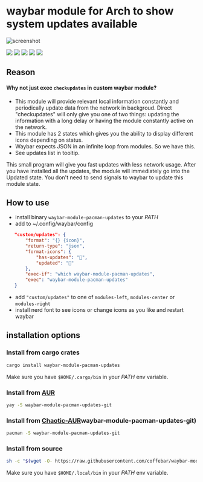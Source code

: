 # waybar module for Arch to show system updates available

![screenshot](/screenshot.png)

![](https://img.shields.io/aur/version/waybar-module-pacman-updates-git)
![](https://img.shields.io/crates/v/waybar-module-pacman-updates)
![](https://img.shields.io/aur/license/waybar-module-pacman-updates-git)
![](https://img.shields.io/crates/d/waybar-module-pacman-updates)
![](https://img.shields.io/github/issues-raw/coffebar/waybar-module-pacman-updates)

## Reason

#### Why not just exec `checkupdates` in custom waybar module? 

- This module will provide relevant local information constantly and periodically update data from the network in backgroud. Direct "checkupdates" will only give you one of two things: updating the information with a long delay or having the module constantly active on the network.
- This module has 2 states which gives you the ability to display different icons depending on status.
- Waybar expects JSON in an infinite loop from modules. So we have this.
- See updates list in tooltip.

This small program will give you fast updates with less network usage. After you have installed all the updates, the module will immediately go into the Updated state. You don't need to send signals to waybar to update this module state.


## How to use

 - install binary `waybar-module-pacman-updates` to your *PATH*
 - add to ~/.config/waybar/config 

 ```json
    "custom/updates": {
        "format": "{} {icon}",
        "return-type": "json",
        "format-icons": {
            "has-updates": "󱍷",
            "updated": "󰂪"
        },
        "exec-if": "which waybar-module-pacman-updates",
        "exec": "waybar-module-pacman-updates"
    }
 ```
 - add `"custom/updates"` to one of `modules-left`, `modules-center` or `modules-right`
 - install nerd font to see icons or change icons as you like and restart waybar

## installation options

### Install from cargo crates

```bash
cargo install waybar-module-pacman-updates
```

Make sure you have `$HOME/.cargo/bin` in your *PATH* env variable.

### Install from [AUR](https://aur.archlinux.org/packages/waybar-module-pacman-updates-git)

```bash
yay -S waybar-module-pacman-updates-git
```
### Install from [Chaotic-AUR](https://github.com/chaotic-aur/packages/)waybar-module-pacman-updates-git)

```bash
pacman -S waybar-module-pacman-updates-git
```

### Install from source

 ```bash
sh -c "$(wget -O- https://raw.githubusercontent.com/coffebar/waybar-module-pacman-updates/master/installer.sh)"
```

Make sure you have `$HOME/.local/bin` in your *PATH* env variable.

